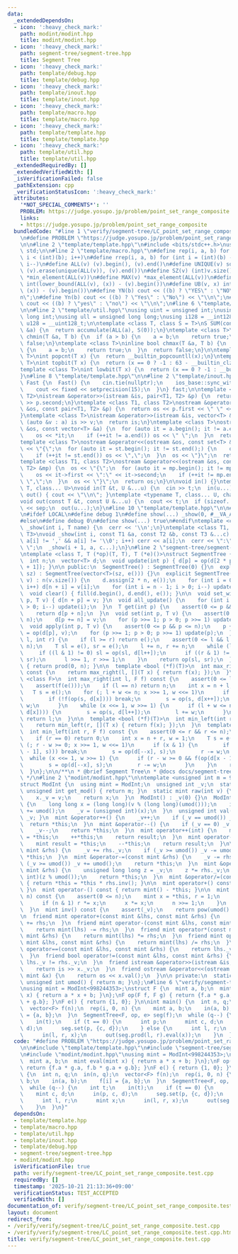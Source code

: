 ```yaml
---
data:
  _extendedDependsOn:
  - icon: ':heavy_check_mark:'
    path: modint/modint.hpp
    title: modint/modint.hpp
  - icon: ':heavy_check_mark:'
    path: segment-tree/segment-tree.hpp
    title: Segment Tree
  - icon: ':heavy_check_mark:'
    path: template/debug.hpp
    title: template/debug.hpp
  - icon: ':heavy_check_mark:'
    path: template/inout.hpp
    title: template/inout.hpp
  - icon: ':heavy_check_mark:'
    path: template/macro.hpp
    title: template/macro.hpp
  - icon: ':heavy_check_mark:'
    path: template/template.hpp
    title: template/template.hpp
  - icon: ':heavy_check_mark:'
    path: template/util.hpp
    title: template/util.hpp
  _extendedRequiredBy: []
  _extendedVerifiedWith: []
  _isVerificationFailed: false
  _pathExtension: cpp
  _verificationStatusIcon: ':heavy_check_mark:'
  attributes:
    '*NOT_SPECIAL_COMMENTS*': ''
    PROBLEM: https://judge.yosupo.jp/problem/point_set_range_composite
    links:
    - https://judge.yosupo.jp/problem/point_set_range_composite
  bundledCode: "#line 1 \"verify/segment-tree/LC_point_set_range_composite.test.cpp\"\
    \n#define PROBLEM \"https://judge.yosupo.jp/problem/point_set_range_composite\"\
    \n\n#line 2 \"template/template.hpp\"\n#include <bits/stdc++.h>\nusing namespace\
    \ std;\n\n#line 2 \"template/macro.hpp\"\n#define rep(i, a, b) for (int i = (a);\
    \ i < (int)(b); i++)\n#define rrep(i, a, b) for (int i = (int)(b) - 1; i >= (a);\
    \ i--)\n#define ALL(v) (v).begin(), (v).end()\n#define UNIQUE(v) sort(ALL(v)),\
    \ (v).erase(unique(ALL(v)), (v).end())\n#define SZ(v) (int)v.size()\n#define MIN(v)\
    \ *min_element(ALL(v))\n#define MAX(v) *max_element(ALL(v))\n#define LB(v, x)\
    \ int(lower_bound(ALL(v), (x)) - (v).begin())\n#define UB(v, x) int(upper_bound(ALL(v),\
    \ (x)) - (v).begin())\n#define YN(b) cout << ((b) ? \"YES\" : \"NO\") << \"\\\
    n\";\n#define Yn(b) cout << ((b) ? \"Yes\" : \"No\") << \"\\n\";\n#define yn(b)\
    \ cout << ((b) ? \"yes\" : \"no\") << \"\\n\";\n#line 6 \"template/template.hpp\"\
    \n\n#line 2 \"template/util.hpp\"\nusing uint = unsigned int;\nusing ll = long\
    \ long int;\nusing ull = unsigned long long;\nusing i128 = __int128_t;\nusing\
    \ u128 = __uint128_t;\n\ntemplate <class T, class S = T>\nS SUM(const vector<T>\
    \ &a) {\n  return accumulate(ALL(a), S(0));\n}\ntemplate <class T>\ninline bool\
    \ chmin(T &a, T b) {\n  if (a > b) {\n    a = b;\n    return true;\n  }\n  return\
    \ false;\n}\ntemplate <class T>\ninline bool chmax(T &a, T b) {\n  if (a < b)\
    \ {\n    a = b;\n    return true;\n  }\n  return false;\n}\n\ntemplate <class\
    \ T>\nint popcnt(T x) {\n  return __builtin_popcountll(x);\n}\ntemplate <class\
    \ T>\nint topbit(T x) {\n  return (x == 0 ? -1 : 63 - __builtin_clzll(x));\n}\n\
    template <class T>\nint lowbit(T x) {\n  return (x == 0 ? -1 : __builtin_ctzll(x));\n\
    }\n#line 8 \"template/template.hpp\"\n\n#line 2 \"template/inout.hpp\"\nstruct\
    \ Fast {\n  Fast() {\n    cin.tie(nullptr);\n    ios_base::sync_with_stdio(false);\n\
    \    cout << fixed << setprecision(15);\n  }\n} fast;\n\ntemplate <class T1, class\
    \ T2>\nistream &operator>>(istream &is, pair<T1, T2> &p) {\n  return is >> p.first\
    \ >> p.second;\n}\ntemplate <class T1, class T2>\nostream &operator<<(ostream\
    \ &os, const pair<T1, T2> &p) {\n  return os << p.first << \" \" << p.second;\n\
    }\ntemplate <class T>\nistream &operator>>(istream &is, vector<T> &a) {\n  for\
    \ (auto &v : a) is >> v;\n  return is;\n}\ntemplate <class T>\nostream &operator<<(ostream\
    \ &os, const vector<T> &a) {\n  for (auto it = a.begin(); it != a.end();) {\n\
    \    os << *it;\n    if (++it != a.end()) os << \" \";\n  }\n  return os;\n}\n\
    template <class T>\nostream &operator<<(ostream &os, const set<T> &st) {\n  os\
    \ << \"{\";\n  for (auto it = st.begin(); it != st.end();) {\n    os << *it;\n\
    \    if (++it != st.end()) os << \",\";\n  }\n  os << \"}\";\n  return os;\n}\n\
    template <class T1, class T2>\nostream &operator<<(ostream &os, const map<T1,\
    \ T2> &mp) {\n  os << \"{\";\n  for (auto it = mp.begin(); it != mp.end();) {\n\
    \    os << it->first << \":\" << it->second;\n    if (++it != mp.end()) os <<\
    \ \",\";\n  }\n  os << \"}\";\n  return os;\n}\n\nvoid in() {}\ntemplate <typename\
    \ T, class... U>\nvoid in(T &t, U &...u) {\n  cin >> t;\n  in(u...);\n}\nvoid\
    \ out() { cout << \"\\n\"; }\ntemplate <typename T, class... U, char sep = ' '>\n\
    void out(const T &t, const U &...u) {\n  cout << t;\n  if (sizeof...(u)) cout\
    \ << sep;\n  out(u...);\n}\n#line 10 \"template/template.hpp\"\n\n#line 2 \"template/debug.hpp\"\
    \n#ifdef LOCAL\n#define debug 1\n#define show(...) _show(0, #__VA_ARGS__, __VA_ARGS__)\n\
    #else\n#define debug 0\n#define show(...) true\n#endif\ntemplate <class T>\nvoid\
    \ _show(int i, T name) {\n  cerr << '\\n';\n}\ntemplate <class T1, class T2, class...\
    \ T3>\nvoid _show(int i, const T1 &a, const T2 &b, const T3 &...c) {\n  for (;\
    \ a[i] != ',' && a[i] != '\\0'; i++) cerr << a[i];\n  cerr << \":\" << b << \"\
    \ \";\n  _show(i + 1, a, c...);\n}\n#line 2 \"segment-tree/segment-tree.hpp\"\n\
    \ntemplate <class T, T (*op)(T, T), T (*e)()>\nstruct SegmentTree {\n private:\n\
    \  int n;\n  vector<T> d;\n  void update(int p) { d[p] = op(d[2 * p], d[2 * p\
    \ + 1]); }\n\n public:\n  SegmentTree() : SegmentTree(0) {}\n  explicit SegmentTree(int\
    \ sz) : SegmentTree(vector<T>(sz, e())) {}\n  explicit SegmentTree(const vector<T>&\
    \ v) : n(v.size()) {\n    d.assign(2 * n, e());\n    for (int i = 0; i < v.size();\
    \ i++) d[n + i] = v[i];\n    for (int i = n - 1; i > 0; i--) update(i);\n  }\n\
    \  void clear() { fill(d.begin(), d.end(), e()); }\n\n  void set_without_update(int\
    \ p, T v) { d[n + p] = v; }\n  void all_update() {\n    for (int i = n - 1; i\
    \ > 0; i--) update(i);\n  }\n  T get(int p) {\n    assert(0 <= p && p <= n);\n\
    \    return d[p + n];\n  }\n  void set(int p, T v) {\n    assert(0 <= p && p <=\
    \ n);\n    d[p += n] = v;\n    for (p >>= 1; p > 0; p >>= 1) update(p);\n  }\n\
    \  void apply(int p, T v) {\n    assert(0 <= p && p <= n);\n    p += n;\n    d[p]\
    \ = op(d[p], v);\n    for (p >>= 1; p > 0; p >>= 1) update(p);\n  }\n  T prod(int\
    \ l, int r) {\n    if (l >= r) return e();\n    assert(0 <= l && l <= r && r <=\
    \ n);\n    T sl = e(), sr = e();\n    l += n, r += n;\n    while (l < r) {\n \
    \     if ((l & 1) != 0) sl = op(sl, d[l++]);\n      if ((r & 1) != 0) sr = op(d[--r],\
    \ sr);\n      l >>= 1, r >>= 1;\n    }\n    return op(sl, sr);\n  }\n  T all_prod()\
    \ { return prod(0, n); }\n\n  template <bool (*f)(T)>\n  int max_right(int l)\
    \ const {\n    return max_right(l, [](T x) { return f(x); });\n  }\n  template\
    \ <class F>\n  int max_right(int l, F f) const {\n    assert(0 <= l && l <= n);\n\
    \    assert(f(e()));\n    if (l == n) return n;\n    int x = n + l, w = 1;\n \
    \   T s = e();\n    for (; l + w <= n; x >>= 1, w <<= 1)\n      if (x & 1) {\n\
    \        if (!f(op(s, d[x]))) break;\n        s = op(s, d[x++]);\n        l +=\
    \ w;\n      }\n    while (x <<= 1, w >>= 1) {\n      if (l + w <= n && f(op(s,\
    \ d[x]))) {\n        s = op(s, d[l++]);\n        l += w;\n      }\n    }\n   \
    \ return l;\n  }\n\n  template <bool (*f)(T)>\n  int min_left(int r) const {\n\
    \    return min_left(r, [](T x) { return f(x); });\n  }\n  template <class F>\n\
    \  int min_left(int r, F f) const {\n    assert(0 <= r && r <= n);\n    assert(f(e()));\n\
    \    if (r == 0) return 0;\n    int x = n + r, w = 1;\n    T s = e();\n    for\
    \ (; r - w >= 0; x >>= 1, w <<= 1)\n      if (x & 1) {\n        if (!f(op(d[x\
    \ - 1], s))) break;\n        s = op(d[--x], s);\n        r -= w;\n      }\n  \
    \  while (x <<= 1, w >>= 1) {\n      if (r - w >= 0 && f(op(d[x - 1], s))) {\n\
    \        s = op(d[--x], s);\n        r -= w;\n      }\n    }\n    return r;\n\
    \  }\n};\n\n/**\n * @brief Segment Tree\n * @docs docs/segment-tree/segment-tree.md\n\
    \ */\n#line 2 \"modint/modint.hpp\"\n\ntemplate <unsigned int m = 998244353>\n\
    struct ModInt {\n  using mint = ModInt;\n  unsigned int _v;\n  static constexpr\
    \ unsigned int get_mod() { return m; }\n  static mint raw(int v) {\n    mint x;\n\
    \    x._v = v;\n    return x;\n  }\n  ModInt() : _v(0) {}\n  ModInt(int64_t v)\
    \ {\n    long long x = (long long)(v % (long long)(umod()));\n    if (x < 0) x\
    \ += umod();\n    _v = (unsigned int)(x);\n  }\n  unsigned int val() const { return\
    \ _v; }\n  mint &operator++() {\n    _v++;\n    if (_v == umod()) _v = 0;\n  \
    \  return *this;\n  }\n  mint &operator--() {\n    if (_v == 0) _v = umod();\n\
    \    _v--;\n    return *this;\n  }\n  mint operator++(int) {\n    mint result\
    \ = *this;\n    ++*this;\n    return result;\n  }\n  mint operator--(int) {\n\
    \    mint result = *this;\n    --*this;\n    return result;\n  }\n\n  mint &operator+=(const\
    \ mint &rhs) {\n    _v += rhs._v;\n    if (_v >= umod()) _v -= umod();\n    return\
    \ *this;\n  }\n  mint &operator-=(const mint &rhs) {\n    _v -= rhs._v;\n    if\
    \ (_v >= umod()) _v += umod();\n    return *this;\n  }\n  mint &operator*=(const\
    \ mint &rhs) {\n    unsigned long long z = _v;\n    z *= rhs._v;\n    _v = (unsigned\
    \ int)(z % umod());\n    return *this;\n  }\n  mint &operator/=(const mint &rhs)\
    \ { return *this = *this * rhs.inv(); }\n\n  mint operator+() const { return *this;\
    \ }\n  mint operator-() const { return mint() - *this; }\n\n  mint pow(long long\
    \ n) const {\n    assert(0 <= n);\n    mint x = *this, r = 1;\n    while (n) {\n\
    \      if (n & 1) r *= x;\n      x *= x;\n      n >>= 1;\n    }\n    return r;\n\
    \  }\n  mint inv() const {\n    assert(_v);\n    return pow(umod() - 2);\n  }\n\
    \n  friend mint operator+(const mint &lhs, const mint &rhs) {\n    return mint(lhs)\
    \ += rhs;\n  }\n  friend mint operator-(const mint &lhs, const mint &rhs) {\n\
    \    return mint(lhs) -= rhs;\n  }\n  friend mint operator*(const mint &lhs, const\
    \ mint &rhs) {\n    return mint(lhs) *= rhs;\n  }\n  friend mint operator/(const\
    \ mint &lhs, const mint &rhs) {\n    return mint(lhs) /= rhs;\n  }\n  friend bool\
    \ operator==(const mint &lhs, const mint &rhs) {\n    return lhs._v == rhs._v;\n\
    \  }\n  friend bool operator!=(const mint &lhs, const mint &rhs) {\n    return\
    \ lhs._v != rhs._v;\n  }\n  friend istream &operator>>(istream &is, mint &x) {\n\
    \    return is >> x._v;\n  }\n  friend ostream &operator<<(ostream &os, const\
    \ mint &x) {\n    return os << x.val();\n  }\n\n private:\n  static constexpr\
    \ unsigned int umod() { return m; }\n};\n#line 6 \"verify/segment-tree/LC_point_set_range_composite.test.cpp\"\
    \nusing mint = ModInt<998244353>;\nstruct F {\n  mint a, b;\n  mint eval(mint\
    \ x) { return a * x + b; }\n};\nF op(F f, F g) { return {f.a * g.a, f.b * g.a\
    \ + g.b}; }\nF e() { return {1, 0}; }\n\nint main() {\n  int n, q;\n  in(n, q);\n\
    \  vector<F> f(n);\n  rep(i, 0, n) {\n    mint a, b;\n    in(a, b);\n    f[i]\
    \ = {a, b};\n  }\n  SegmentTree<F, op, e> seg(f);\n  while (q--) {\n    int t;\n\
    \    in(t);\n    if (t == 0) {\n      int p;\n      mint c, d;\n      in(p, c,\
    \ d);\n      seg.set(p, {c, d});\n    } else {\n      int l, r;\n      mint x;\n\
    \      in(l, r, x);\n      out(seg.prod(l, r).eval(x));\n    }\n  }\n}\n"
  code: "#define PROBLEM \"https://judge.yosupo.jp/problem/point_set_range_composite\"\
    \n\n#include \"template/template.hpp\"\n#include \"segment-tree/segment-tree.hpp\"\
    \n#include \"modint/modint.hpp\"\nusing mint = ModInt<998244353>;\nstruct F {\n\
    \  mint a, b;\n  mint eval(mint x) { return a * x + b; }\n};\nF op(F f, F g) {\
    \ return {f.a * g.a, f.b * g.a + g.b}; }\nF e() { return {1, 0}; }\n\nint main()\
    \ {\n  int n, q;\n  in(n, q);\n  vector<F> f(n);\n  rep(i, 0, n) {\n    mint a,\
    \ b;\n    in(a, b);\n    f[i] = {a, b};\n  }\n  SegmentTree<F, op, e> seg(f);\n\
    \  while (q--) {\n    int t;\n    in(t);\n    if (t == 0) {\n      int p;\n  \
    \    mint c, d;\n      in(p, c, d);\n      seg.set(p, {c, d});\n    } else {\n\
    \      int l, r;\n      mint x;\n      in(l, r, x);\n      out(seg.prod(l, r).eval(x));\n\
    \    }\n  }\n}"
  dependsOn:
  - template/template.hpp
  - template/macro.hpp
  - template/util.hpp
  - template/inout.hpp
  - template/debug.hpp
  - segment-tree/segment-tree.hpp
  - modint/modint.hpp
  isVerificationFile: true
  path: verify/segment-tree/LC_point_set_range_composite.test.cpp
  requiredBy: []
  timestamp: '2025-10-21 21:13:36+09:00'
  verificationStatus: TEST_ACCEPTED
  verifiedWith: []
documentation_of: verify/segment-tree/LC_point_set_range_composite.test.cpp
layout: document
redirect_from:
- /verify/verify/segment-tree/LC_point_set_range_composite.test.cpp
- /verify/verify/segment-tree/LC_point_set_range_composite.test.cpp.html
title: verify/segment-tree/LC_point_set_range_composite.test.cpp
---
```

